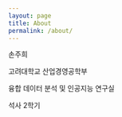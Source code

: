 ```yaml
---
layout: page
title: About
permalink: /about/
---
```


손주희

고려대학교 산업경영공학부

융합 데이터 분석 및 인공지능 연구실

석사 2학기
